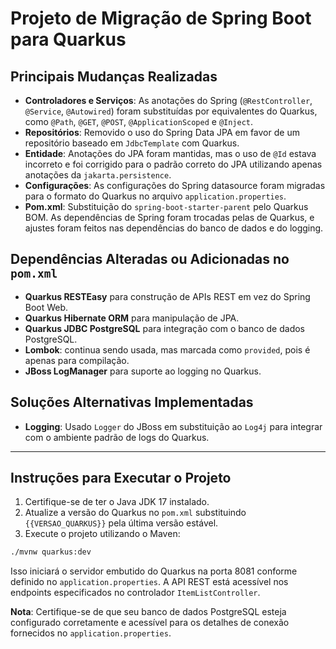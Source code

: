 # Projeto de Migração de Spring Boot para Quarkus

## Principais Mudanças Realizadas

- **Controladores e Serviços**: As anotações do Spring (`@RestController`, `@Service`, `@Autowired`) foram substituídas por equivalentes do Quarkus, como `@Path`, `@GET`, `@POST`, `@ApplicationScoped` e `@Inject`.
- **Repositórios**: Removido o uso do Spring Data JPA em favor de um repositório baseado em `JdbcTemplate` com Quarkus.
- **Entidade**: Anotações do JPA foram mantidas, mas o uso de `@Id` estava incorreto e foi corrigido para o padrão correto do JPA utilizando apenas anotações da `jakarta.persistence`.
- **Configurações**: As configurações do Spring datasource foram migradas para o formato do Quarkus no arquivo `application.properties`.
- **Pom.xml**: Substituição do `spring-boot-starter-parent` pelo Quarkus BOM. As dependências de Spring foram trocadas pelas de Quarkus, e ajustes foram feitos nas dependências do banco de dados e do logging.

## Dependências Alteradas ou Adicionadas no `pom.xml`

- **Quarkus RESTEasy** para construção de APIs REST em vez do Spring Boot Web.
- **Quarkus Hibernate ORM** para manipulação de JPA.
- **Quarkus JDBC PostgreSQL** para integração com o banco de dados PostgreSQL.
- **Lombok**: continua sendo usada, mas marcada como `provided`, pois é apenas para compilação.
- **JBoss LogManager** para suporte ao logging no Quarkus.

## Soluções Alternativas Implementadas

- **Logging**: Usado `Logger` do JBoss em substituição ao `Log4j` para integrar com o ambiente padrão de logs do Quarkus.

---

## Instruções para Executar o Projeto
1. Certifique-se de ter o Java JDK 17 instalado.
2. Atualize a versão do Quarkus no `pom.xml` substituindo `{{VERSAO_QUARKUS}}` pela última versão estável.
3. Execute o projeto utilizando o Maven:

```bash
./mvnw quarkus:dev
```

Isso iniciará o servidor embutido do Quarkus na porta 8081 conforme definido no `application.properties`. A API REST está acessível nos endpoints especificados no controlador `ItemListController`.

**Nota**: Certifique-se de que seu banco de dados PostgreSQL esteja configurado corretamente e acessível para os detalhes de conexão fornecidos no `application.properties`.